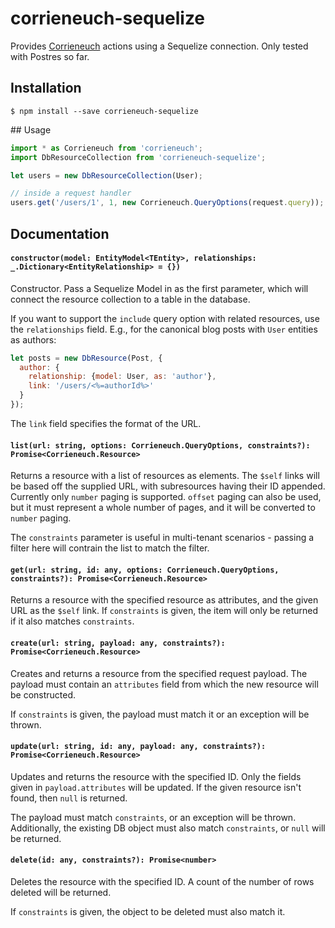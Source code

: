 # corrieneuch-sequelize

Provides [Corrieneuch](https://www.npmjs.com/package/corrieneuch) actions using a Sequelize connection.  Only tested with Postres so far.

## Installation

    $ npm install --save corrieneuch-sequelize

## Usage

```js
import * as Corrieneuch from 'corrieneuch';
import DbResourceCollection from 'corrieneuch-sequelize';

let users = new DbResourceCollection(User);

// inside a request handler
users.get('/users/1', 1, new Corrieneuch.QueryOptions(request.query));
```

## Documentation

#### `constructor(model: EntityModel<TEntity>, relationships: _.Dictionary<EntityRelationship> = {})`

Constructor.  Pass a Sequelize Model in as the first parameter, which will connect the resource collection
to a table in the database.

If you want to support the `include` query option with related resources, use
the `relationships` field.  E.g., for the canonical blog posts with `User` entities as authors:

```js
let posts = new DbResource(Post, {
  author: {
    relationship: {model: User, as: 'author'},
    link: '/users/<%=authorId%>'
  }
});
```

The `link` field specifies the format of the URL.

#### `list(url: string, options: Corrieneuch.QueryOptions, constraints?): Promise<Corrieneuch.Resource>`

Returns a resource with a list of resources as elements.  The `$self` links will be based off
the supplied URL, with subresources having their ID appended.  Currently only `number` paging is
supported.  `offset` paging can also be used, but it must represent a whole number of pages, and
it will be converted to `number` paging.

The `constraints` parameter is useful in multi-tenant scenarios - passing a filter here will contrain
the list to match the filter.

#### `get(url: string, id: any, options: Corrieneuch.QueryOptions, constraints?): Promise<Corrieneuch.Resource>`

Returns a resource with the specified resource as attributes, and the given URL as the `$self` link.
If `constraints` is given, the item will only be returned if it also matches `constraints`.

#### `create(url: string, payload: any, constraints?): Promise<Corrieneuch.Resource>`

Creates and returns a resource from the specified request payload.  The payload must contain an
`attributes` field from which the new resource will be constructed.

If `constraints` is given, the payload must match it or an exception will be thrown.

#### `update(url: string, id: any, payload: any, constraints?): Promise<Corrieneuch.Resource>`

Updates and returns the resource with the specified ID.  Only the fields given in `payload.attributes`
will be updated.  If the given resource isn't found, then `null` is returned.

The payload must match `constraints`, or an exception will be thrown.  Additionally, the existing DB object
must also match `constraints`, or `null` will be returned.

#### `delete(id: any, constraints?): Promise<number>`

Deletes the resource with the specified ID.  A count of the number of rows deleted will be returned.

If `constraints` is given, the object to be deleted must also match it.
